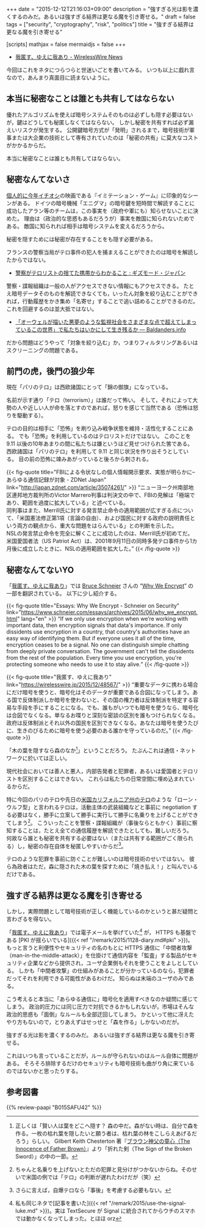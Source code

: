+++
date = "2015-12-12T21:16:03+09:00"
description = "強すぎる光は影を濃くするのみだ。あるいは強すぎる結界は更なる魔を引き寄せる。"
draft = false
tags = ["security", "cryptography", "risk", "politics"]
title = "強すぎる結界は更なる魔を引き寄せる"

[scripts]
  mathjax = false
  mermaidjs = false
+++

- [我匿す、ゆえに我あり - WirelessWire News](https://wirelesswire.jp/2015/12/48567/ "我匿す、ゆえに我あり - WirelessWire News（ワイヤレスワイヤーニュース）")

今回はこれをネタにつらつらと世迷いごとを書いてみる。
いつも以上に戯れ言なので，あんまり真面目に読まないように。

## 本当に秘密なことは誰とも共有してはならない

優れたアルゴリズムを使えば暗号システムそのものは必ずしも隠す必要はないが，鍵はどうしても秘匿しなくてはならない。
しかし秘密を共有すれば必ず漏えいリスクが発生する。
公開鍵暗号方式が「発明」されるまで，暗号技術が軍事または大企業の技術として専有されていたのは「秘密の共有」に莫大なコストがかかるからだ。

本当に秘密なことは誰とも共有してはならない。

## 秘密なんてないさ

[個人的に今年イチオシ](https://baldanders.info/blog/000833/)の映画である『イミテーション・ゲーム』に印象的なシーンがある。
ドイツの暗号機械「エニグマ」の暗号鍵を短時間で解読することに成功したアラン等のチームは，この事実を（政府や軍にも）知らせないことに決めた。
理由は（政治的な思惑もあるだろうが）事実を敵国に知られないためである。
敵国に知られれば相手は暗号システムを変えるだろうから。

秘密を隠すためには秘密が存在することをも隠す必要がある。

フランスの警察当局がテロ事件の犯人を捕まえることができたのは暗号を解読したからではない。

- [警察がテロリストの捨てた携帯からわかること : ギズモード・ジャパン](http://www.gizmodo.jp/2015/11/what-police-can-learn-from-a-terrorist.html)

警察・諜報組織は一般の人がアクセスできない情報にもアクセスできる。
たとえ暗号データそのものを解読できなくても，いったん対象を絞り込むことができれば，行動履歴をかき集め「名寄せ」することで追い詰めることができるのだ。
これを回避するのは並大抵ではない。

- [「オーウェルが描いた悪夢のような監視社会をさまざまな点で超えてしまっているこの世界」で私たちはいかにして生き残るか — Baldanders.info](https://baldanders.info/blog/000768/)

だから問題はどうやって「対象を絞り込む」か，つまりフィルタリングあるいはスクリーニングの問題である。

## 前門の虎，後門の狼少年

現在「パリのテロ」は西欧諸国にとって「錦の御旗」になっている。

名前が示す通り「テロ（terrorism）」は誰だって怖い。
そして，それによって大勢の人や近しい人が命を落とすのであれば，怒りを感じて当然である（恐怖は怒りを駆動する）。

テロの目的は相手に「恐怖」を刷り込み戦争状態を維持・活性化することにある。
でも「恐怖」を利用しているのはテロリストだけではない。
このことを 9.11 以後の10年あまりの間に私たちは嫌というほど見せつけられた筈である。
西欧諸国は「パリのテロ」を利用して 9.11 と同じ状況を作り出そうとしている。
目の前の恐怖に竦みあがっていると後ろから刺される。

{{< fig-quote title="FBIによる令状なしの個人情報開示要求、実態が明らかに–あらゆる通信記録が対象 - ZDNet Japan" link="http://japan.zdnet.com/article/35074261/" >}}
<q>ニューヨーク州南部地区連邦地方裁判所のVictor Marrero判事は判決文の中で、FBIの見解は「極端であり、範囲を過度に拡大している」と述べている。<br>
同判事はまた、Merrill氏に対する発言禁止命令の適用範囲が広すぎる点について、「米国憲法修正第1項（言論の自由）、および国民に対する政府の説明責任という両方の観点から、重大な問題をはらんでいる」との判断を示した。<br>
NSLの発言禁止命令を完全に解くことに成功したのは、Merrill氏が初めてだ。<br>
米国愛国者法（US Patriot Act）は、2001年9月11日の同時多発テロ事件から1カ月後に成立したときに、NSLの適用範囲を拡大した。</q>
{{< /fig-quote >}}

## 秘密なんてないYO

「[我匿す、ゆえに我あり]」では [Bruce Schneier](https://www.schneier.com/) さんの “[Why We Encrypt](https://www.schneier.com/essays/archives/2015/06/why_we_encrypt.html)” の一部を翻訳されている。
以下に少し紹介する。

{{< fig-quote title="Essays: Why We Encrypt - Schneier on Security" link="https://www.schneier.com/essays/archives/2015/06/why_we_encrypt.html" lang="en" >}}
<q>If we only use encryption when we’re working with important data, then encryption signals that data's importance. If only dissidents use encryption in a country, that country's authorities have an easy way of identifying them. But if everyone uses it all of the time, encryption ceases to be a signal. No one can distinguish simple chatting from deeply private conversation. The government can't tell the dissidents from the rest of the population. Every time you use encryption, you're protecting someone who needs to use it to stay alive.</q>
{{< /fig-quote >}}

{{< fig-quote title="我匿す、ゆえに我あり" link="https://wirelesswire.jp/2015/12/48567/" >}}
<q>重要なデータに携わる場合にだけ暗号を使うと、暗号化はそのデータが重要である合図になってしまう。ある国で反体制派しか暗号を使わないと、その国の権力者は反体制派を特定する容易な手段を手にすることになる。でも、誰もがいつでも暗号を使うなら、暗号化は合図でなくなる。単なるお喋りと深刻な密談の区別を誰もつけられなくなる。政府は反体制派とそれ以外の国民を区別できなくなる。あなたは暗号を使うたびに、生きのびるために暗号を使う必要のある誰かを守っているのだ。</q>
{{< /fig-quote >}}

「木の葉を隠すなら森のなか[^br]」ということだろう。
たぶんこれは通信・ネットワークに於いては正しい。

[^br]: 正しくは「賢い人は葉をどこへ隠す？ 森の中だ。森がない時は、自分で森を作る。一枚の枯れ葉を隠したいと願う者は、枯れ葉の林をこしらえあげるだろう」らしい。 Gilbert Keith Chesterton 著『[ブラウン神父の童心（The Innocence of Father Brown）](https://ja.wikipedia.org/wiki/%E3%83%96%E3%83%A9%E3%82%A6%E3%83%B3%E7%A5%9E%E7%88%B6%E3%81%AE%E7%AB%A5%E5%BF%83)』より「折れた剣（The Sign of the Broken Sword）」の中の一節。

現代社会においては善人と悪人，内部告発者と犯罪者，あるいは愛国者とテロリストを区別することはできない。
これらは私たちの日常空間に埋め込まれているからだ。

特に今回のパリのテロや先日の[米国カリフォルニア州のテロ](http://www.fsight.jp/articles/-/40737)のような「ローン・ウルフ型」と言われるテロは，活動主体の武装組織などと事前に negotiation する必要はなく，勝手に立案して勝手に実行して勝手に名乗りを上げることができてしまう[^a]。
こういったことを警察・諜報組織が（事後ならともかく）事前に察知することは，たとえ全ての通信履歴を解読できたとしても，難しいだろう。
何故なら誰とも秘密を共有する必要はない（または共有する範囲がごく限られる）し，秘密の存在自体を秘匿しやすいからだ[^b]。

[^a]: ちゃんと名乗りを上げないとただの犯罪と見分けがつかないからね。そのせいで米国の例では「テロ」の判断が遅れたわけだが（笑）
[^b]: さらに言えば，自爆テロなら「事後」を考慮する必要もない。

テロのような犯罪を事前に防ぐことが難しいのは暗号技術のせいではない。
彼ら為政者はただ，森に隠された木の葉を探すために「焼き払え！」と叫んでいるだけである。

## 強すぎる結界は更なる魔を引き寄せる

しかし，実際問題として暗号技術が正しく機能しているのかというと甚だ疑問と言わざるを得ない。

「[我匿す、ゆえに我あり]」では電子メールを挙げていた[^mua] が， HTTPS も基盤である [PKI が揺らいでいる]({{< ref "/remark/2015/1128-diary.md#pki" >}})。
もっと言うと利便性やセキュリティの名のもとに HTTPS 通信に「中間者攻撃（man-in-the-middle-attack）」を仕掛けて通信内容を「監査」する製品がセキュリティ企業などから提供され，ユーザ企業側もそれを使うことをよしとしている。
しかも「中間者攻撃」の仕組みがあることが分かっているのなら，犯罪者だってそれを利用できる可能性があるわけだ。
知らぬは末端のユーザのみである。

[^mua]: 私も同じネタで[記事を書いた]({{< ref "/remark/2015/use-the-signal-luke.md" >}})。実は TextSecure が Signal に統合されてからウチのスマホでは動かなくなってしまった。とほほ orz

こう考えると本当に「あらゆる通信に」暗号化を適用すべきなのか疑問に感じてしまう。
政治的圧力には同じ圧力で対抗できるかもしれないが，市場はそんな政治的思惑も「面倒」なルールも全部迂回してしまう。
かといって他に冴えたやり方もないので，とりあえずはせっせと「森を作る」しかないのだが。

強すぎる光は影を濃くするのみだ。
あるいは強すぎる結界は更なる魔を引き寄せる。

これはいつも言っていることだが，ルールが守られないのはルール自体に問題がある。
そろそろ排除するだけのセキュリティも暗号技術も曲がり角に来ているのではないかと思ったりする。

[我匿す、ゆえに我あり]: https://wirelesswire.jp/2015/12/48567/ "我匿す、ゆえに我あり - WirelessWire News（ワイヤレスワイヤーニュース）"

## 参考図書

{{% review-paapi "B015SAFU42" %}} <!-- イミテーション・ゲーム -->
